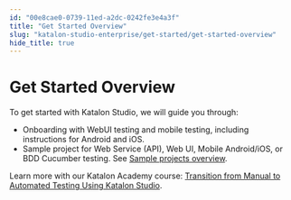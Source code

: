 ```yaml
---
id: "00e8cae0-0739-11ed-a2dc-0242fe3e4a3f"
title: "Get Started Overview"
slug: "katalon-studio-enterprise/get-started/get-started-overview"
hide_title: true
---
```


# <a id="id" class="anchor_top_offset"/><a id="ariaid-title1" class="anchor_top_offset"/>Get Started Overview

<p xmlns="http://www.w3.org/1999/xhtml" className="p">To get started with Katalon Studio, we will guide you through:</p> 
<ul xmlns="http://www.w3.org/1999/xhtml" className="ul"><li className="li">Onboarding with WebUI testing and mobile testing, including instructions for Android and iOS.</li><li className="li">Sample project for Web Service (API), Web UI, Mobile Android/iOS, or BDD Cucumber testing. See <a className="xref" href="/docs/katalon-studio-enterprise/get-started/sample-projects/sample-projects-overview">Sample projects overview</a>.</li></ul> 
            
<p xmlns="http://www.w3.org/1999/xhtml" className="p">Learn more with our Katalon Academy course: <a className="xref j-external-link" href="https://academy.katalon.com/courses/manual-transit-automation-testing/?utm_source=kat_docs&utm_medium=get_started_overview" target="_blank">Transition from Manual to Automated Testing Using Katalon Studio</a>.</p> 
        
